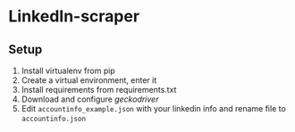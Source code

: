 # LinkedIn-scraper

## Setup

1. Install virtualenv from pip
2. Create a virtual environment, enter it
3. Install requirements from requirements.txt
4. Download and configure *geckodriver*
5. Edit ``accountinfo_example.json`` with your linkedin info and rename file to ``accountinfo.json``